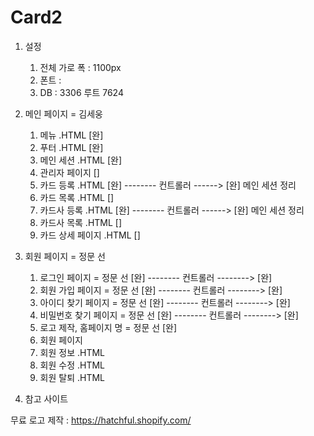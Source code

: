 # Card2

1. 설정
    1. 전체 가로 폭 : 1100px
    2. 폰트 :
    3. DB : 3306 루트 7624

2. 메인 페이지 = 김세웅
    1. 메뉴 .HTML [완]
    2. 푸터 .HTML [완]
    3. 메인 세션 .HTML [완]
    4. 관리자 페이지 []
      1. 카드 등록 .HTML [완] -------- 컨트롤러 ------> [완] 메인 세션 정리
      2. 카드 목록 .HTML []
      3. 카드사 등록 .HTML [완] -------- 컨트롤러 ------> [완] 메인 세션 정리
      4. 카드사 목록 .HTML []
      5. 카드 상세 페이지 .HTML []

3. 회원 페이지 = 정문 선
    1. 로그인 페이지 = 정문 선 [완] -------- 컨트롤러 --------> [완]
    2. 회원 가입 페이지 = 정문 선 [완] -------- 컨트롤러 --------> [완]
    3. 아이디 찾기 페이지 = 정문 선 [완] -------- 컨트롤러 --------> [완]
    4. 비밀번호 찾기 페이지 = 정문 선 [완] -------- 컨트롤러 --------> [완]
    5. 로고 제작, 홈페이지 명 = 정문 선 [완]
    6. 회원 페이지
      1. 회원 정보 .HTML
      2. 회원 수정 .HTML
      3. 회원 탈퇴 .HTML


4. 참고 사이트

무료 로고 제작 : https://hatchful.shopify.com/
